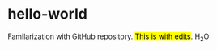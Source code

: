 # hello-world
Familarization with GitHub repository. <mark>This is with edits</mark>. H<sub>2</sub>O
